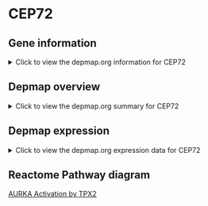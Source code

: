 <h1>CEP72</h1>

<h2>Gene information</h2>
<details>
  <summary>Click to view the depmap.org information for CEP72</summary>
  <iframe src="https://depmap.org/portal/gene/CEP72?tab=about" style="border:none;width:100%;height:800px"></iframe>
</details>

<h2>Depmap overview</h2>
<details>
  <summary>Click to view the depmap.org summary for CEP72</summary>
  <iframe src="https://depmap.org/portal/gene/CEP72?tab=overview" style="border:none;width:100%;height:800px"></iframe>
</details>

<h2>Depmap expression</h2>
<details>
  <summary>Click to view the depmap.org expression data for CEP72</summary>
  <iframe src="https://depmap.org/portal/gene/CEP72?tab=characterization" style="border:none;width:100%;height:800px"></iframe>
</details>



<h2>Reactome Pathway diagram</h2>
<a href="https://reactome.org/PathwayBrowser/#/R-HSA-8854518" target="_BLANK">AURKA Activation by TPX2</a>



